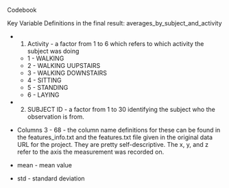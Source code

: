 Codebook

Key Variable Definitions in the final result: averages_by_subject_and_activity
* 1. Activity - a factor from 1 to 6 which refers to which activity the subject was doing
  * 1 - WALKING
  * 2 - WALKING UUPSTAIRS
  * 3 - WALKING DOWNSTAIRS
  * 4 - SITTING
  * 5 - STANDING
  * 6 - LAYING

* 2. SUBJECT ID - a factor from 1 to 30 identifying the subject who the observation is from.
* Columns 3 - 68 - the column name definitions for these can be found in the features_info.txt and the features.txt file given in the original data URL for the project.  They are pretty self-descriptive.  The x, y, and z refer to the axis the measurement was recorded on.
* mean - mean value
* std - standard deviation

